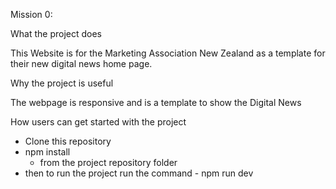 Mission 0:

What the project does

This Website is for the Marketing Association New Zealand as a template for their new digital news home page.

Why the project is useful

The webpage is responsive and is a template to show the Digital News

How users can get started with the project

 - Clone this repository
 - npm install 
    - from the project repository folder
 - then to run the project run the command - npm run dev
